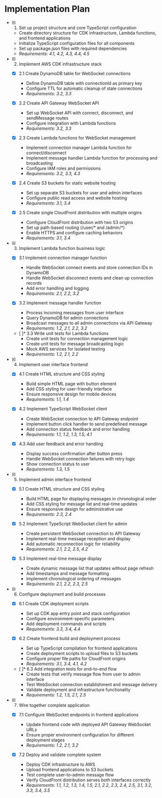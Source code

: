 # Implementation Plan

- [x] 1. Set up project structure and core TypeScript configuration
  - Create directory structure for CDK infrastructure, Lambda functions, and frontend applications
  - Initialize TypeScript configuration files for all components
  - Set up package.json files with required dependencies
  - _Requirements: 4.1, 4.2, 4.3, 4.4, 4.5_

- [x] 2. Implement AWS CDK infrastructure stack
  - [x] 2.1 Create DynamoDB table for WebSocket connections
    - Define DynamoDB table with connectionId as primary key
    - Configure TTL for automatic cleanup of stale connections
    - _Requirements: 3.2, 3.3_
  
  - [x] 2.2 Create API Gateway WebSocket API
    - Set up WebSocket API with connect, disconnect, and sendMessage routes
    - Configure integration with Lambda functions
    - _Requirements: 3.2, 3.3_
  
  - [x] 2.3 Create Lambda functions for WebSocket management
    - Implement connection manager Lambda function for connect/disconnect
    - Implement message handler Lambda function for processing and broadcasting
    - Configure IAM roles and permissions
    - _Requirements: 3.2, 3.3, 4.3_
  
  - [x] 2.4 Create S3 buckets for static website hosting
    - Set up separate S3 buckets for user and admin interfaces
    - Configure public read access and website hosting
    - _Requirements: 3.1, 3.4_
  
  - [x] 2.5 Create single CloudFront distribution with multiple origins
    - Configure CloudFront distribution with two S3 origins
    - Set up path-based routing (/user/* and /admin/*)
    - Enable HTTPS and configure caching behaviors
    - _Requirements: 3.1, 3.4_

- [x] 3. Implement Lambda function business logic
  - [x] 3.1 Implement connection manager function
    - Handle WebSocket connect events and store connection IDs in DynamoDB
    - Handle WebSocket disconnect events and clean up connection records
    - Add error handling and logging
    - _Requirements: 2.1, 2.2, 3.2_
  
  - [x] 3.2 Implement message handler function
    - Process incoming messages from user interface
    - Query DynamoDB for admin connections
    - Broadcast messages to all admin connections via API Gateway
    - _Requirements: 1.2, 2.1, 2.2, 3.2_
  
  - [ ]* 3.3 Write unit tests for Lambda functions
    - Create unit tests for connection management logic
    - Create unit tests for message broadcasting logic
    - Mock AWS services for isolated testing
    - _Requirements: 1.2, 2.1, 2.2_

- [x] 4. Implement user interface frontend
  - [x] 4.1 Create HTML structure and CSS styling
    - Build simple HTML page with button element
    - Add CSS styling for user-friendly interface
    - Ensure responsive design for mobile devices
    - _Requirements: 1.1, 1.4_
  
  - [x] 4.2 Implement TypeScript WebSocket client
    - Create WebSocket connection to API Gateway endpoint
    - Implement button click handler to send predefined message
    - Add connection status feedback and error handling
    - _Requirements: 1.1, 1.2, 1.3, 1.5, 4.1_
  
  - [x] 4.3 Add user feedback and error handling
    - Display success confirmation after button press
    - Handle WebSocket connection failures with retry logic
    - Show connection status to user
    - _Requirements: 1.3, 1.5_

- [x] 5. Implement admin interface frontend
  - [x] 5.1 Create HTML structure and CSS styling
    - Build HTML page for displaying messages in chronological order
    - Add CSS styling for message list and real-time updates
    - Ensure responsive design for administrative use
    - _Requirements: 2.3, 2.4_
  
  - [x] 5.2 Implement TypeScript WebSocket client for admin
    - Create persistent WebSocket connection to API Gateway
    - Implement real-time message reception and display
    - Add automatic reconnection logic for reliability
    - _Requirements: 2.1, 2.2, 2.5, 4.2_
  
  - [x] 5.3 Implement real-time message display
    - Create dynamic message list that updates without page refresh
    - Add timestamps and message formatting
    - Implement chronological ordering of messages
    - _Requirements: 2.1, 2.2, 2.3, 2.5_

- [x] 6. Configure deployment and build processes
  - [x] 6.1 Create CDK deployment scripts
    - Set up CDK app entry point and stack configuration
    - Configure environment-specific parameters
    - Add deployment commands and scripts
    - _Requirements: 3.3, 3.4, 4.4_
  
  - [x] 6.2 Create frontend build and deployment process
    - Set up TypeScript compilation for frontend applications
    - Create deployment scripts to upload files to S3 buckets
    - Configure proper file paths for CloudFront origins
    - _Requirements: 3.1, 3.4, 4.1, 4.2_
  
  - [ ]* 6.3 Add integration tests for end-to-end flow
    - Create tests that verify message flow from user to admin interface
    - Test WebSocket connection establishment and message delivery
    - Validate deployment and infrastructure functionality
    - _Requirements: 1.2, 1.5, 2.1, 2.5_

- [x] 7. Wire together complete application
  - [x] 7.1 Configure WebSocket endpoints in frontend applications
    - Update frontend code with deployed API Gateway WebSocket URLs
    - Ensure proper environment configuration for different deployment stages
    - _Requirements: 1.2, 2.1, 3.2_
  
  - [x] 7.2 Deploy and validate complete system
    - Deploy CDK infrastructure to AWS
    - Upload frontend applications to S3 buckets
    - Test complete user-to-admin message flow
    - Verify CloudFront distribution serves both interfaces correctly
    - _Requirements: 1.1, 1.2, 1.3, 1.4, 1.5, 2.1, 2.2, 2.3, 2.4, 2.5, 3.1, 3.2, 3.3, 3.4, 3.5_